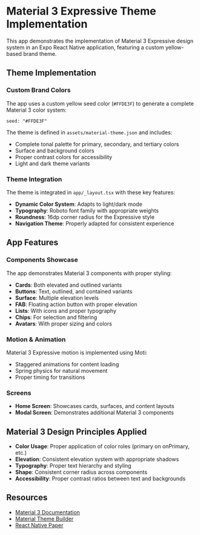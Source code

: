 # Material 3 Expressive Theme Implementation

This app demonstrates the implementation of Material 3 Expressive design system in an Expo React Native application, featuring a custom yellow-based brand theme.

## Theme Implementation

### Custom Brand Colors

The app uses a custom yellow seed color (`#FFDE3F`) to generate a complete Material 3 color system:

```
seed: "#FFDE3F"
```

The theme is defined in `assets/material-theme.json` and includes:

- Complete tonal palette for primary, secondary, and tertiary colors
- Surface and background colors
- Proper contrast colors for accessibility
- Light and dark theme variants

### Theme Integration

The theme is integrated in `app/_layout.tsx` with these key features:

- **Dynamic Color System**: Adapts to light/dark mode
- **Typography**: Roboto font family with appropriate weights
- **Roundness**: 16dp corner radius for the Expressive style
- **Navigation Theme**: Properly adapted for consistent experience

## App Features

### Components Showcase

The app demonstrates Material 3 components with proper styling:

- **Cards**: Both elevated and outlined variants
- **Buttons**: Text, outlined, and contained variants
- **Surface**: Multiple elevation levels
- **FAB**: Floating action button with proper elevation
- **Lists**: With icons and proper typography
- **Chips**: For selection and filtering
- **Avatars**: With proper sizing and colors

### Motion & Animation

Material 3 Expressive motion is implemented using Moti:

- Staggered animations for content loading
- Spring physics for natural movement
- Proper timing for transitions

### Screens

- **Home Screen**: Showcases cards, surfaces, and content layouts
- **Modal Screen**: Demonstrates additional Material 3 components

## Material 3 Design Principles Applied

- **Color Usage**: Proper application of color roles (primary on onPrimary, etc.)
- **Elevation**: Consistent elevation system with appropriate shadows
- **Typography**: Proper text hierarchy and styling
- **Shape**: Consistent corner radius across components
- **Accessibility**: Proper contrast ratios between text and backgrounds

## Resources

- [Material 3 Documentation](https://m3.material.io/)
- [Material Theme Builder](https://m3.material.io/theme-builder)
- [React Native Paper](https://callstack.github.io/react-native-paper/)
